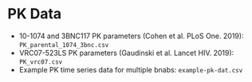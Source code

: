 PK Data
=================

- 10-1074 and 3BNC117 PK parameters (Cohen et al. PLoS One. 2019): `PK_parental_1074_3bnc.csv`
- VRC07-523LS PK parameters (Gaudinski et al. Lancet HIV. 2019): `PK_vrc07.csv`
- Example PK time series data for multiple bnabs: `example-pk-dat.csv`


